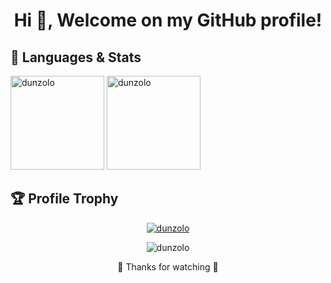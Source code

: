 <h1 align="center">Hi 👋, Welcome on my GitHub profile!</h1>

## 📝 Languages & Stats
<p align="left">
    <img src="https://github-readme-stats.vercel.app/api/top-langs?username=dunzolo&show_icons=true&locale=en&layout=compact" height="150" alt="dunzolo" />
    <img src="https://github-readme-stats.vercel.app/api?username=dunzolo&show_icons=true&locale=en" height="150" alt="dunzolo" />
</p>

<p></p>

## 🏆 Profile Trophy
<p align="center"> <a href="https://github.com/ryo-ma/github-profile-trophy"><img src="https://github-profile-trophy.vercel.app/?username=dunzolo&theme=juicyfresh&no-bg=true&no-frame=true" alt="dunzolo" /></a> </p>

<p align="center"> <img src="https://komarev.com/ghpvc/?username=dunzolo&label=Profile%20views&color=0e75b6&style=flat" alt="dunzolo" /></p>
<p align="center"> 🙏 Thanks for watching 🙏</p>
